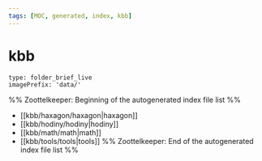 ```yaml
---
tags: [MOC, generated, index, kbb]
---
```

# kbb
```ccard
type: folder_brief_live
imagePrefix: 'data/'
```
%% Zoottelkeeper: Beginning of the autogenerated index file list  %%
-  [[kbb/haxagon/haxagon|haxagon]]
-  [[kbb/hodiny/hodiny|hodiny]]
-  [[kbb/math/math|math]]
-  [[kbb/tools/tools|tools]]
%% Zoottelkeeper: End of the autogenerated index file list  %%
